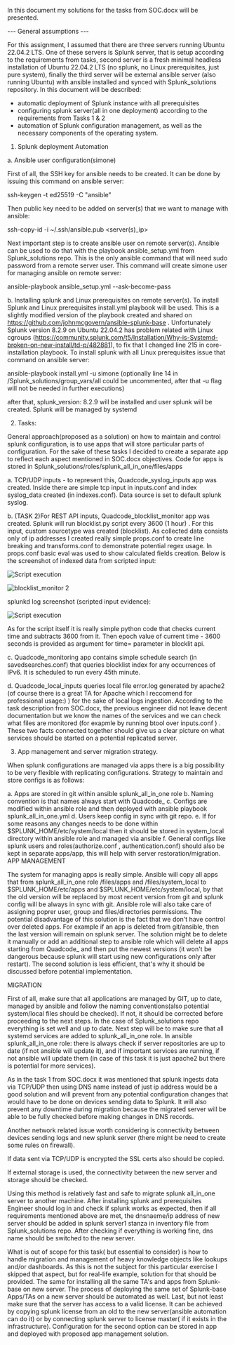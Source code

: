 In this document my solutions for the tasks from SOC.docx will be presented.

--- General assumptions ---

For this assignment, I assumed that there are three servers running Ubuntu 22.04.2 LTS. One of these servers is Splunk server, that is setup according to the requirements from tasks, second server is a fresh minimal
headless installation of Ubuntu 22.04.2 LTS (no splunk, no Linux prerequisites, just pure system), finally the third server will be external ansible server (also running Ubuntu) with ansible installed and synced with 
Splunk_solutions repository. In this document will be described:

- automatic deployment of Splunk instance with all prerequisites
- configuring splunk server(all in one deployment) according to the requirements from Tasks 1 & 2
- automation of Splunk configuration management, as well as the necessary components of the operating system.


1. Splunk deployment Automation

a. Ansible user configuration(simone)

First of all, the SSH key for ansible needs to be created. It can be done by issuing this command on ansible server:

ssh-keygen -t ed25519 -C "ansible"

Then public key need to be added on server(s) that we want to manage with ansible:

ssh-copy-id -i ~/.ssh/ansible.pub <server(s)_ip>

Next important step is to create ansible user on remote server(s). Ansible can be used to do that with the playbook ansible_setup.yml from Splunk_solutions repo. This is the only ansible command that will need sudo password
from a remote server user. This command will create simone user for managing ansible on remote server:

ansible-playbook ansible_setup.yml --ask-become-pass

b. Installing splunk and Linux prerequisites on remote server(s). To install Splunk and Linux prerequisites install.yml playbook will be used. This is a slightly modified version of the playbook created and shared on https://github.com/johnmcgovern/ansible-splunk-base . Unfortunately Splunk version 8.2.9 on Ubuntu 22.04.2 has problem related with Linux cgroups (https://community.splunk.com/t5/Installation/Why-is-Systemd-broken-on-new-install/td-p/482881), to fix that I changed line 215 in core-installation playbook. To install splunk with all Linux prerequisites issue that command on ansible server:

ansible-playbook install.yml -u simone         (optionally line 14 in /Splunk_solutions/group_vars/all could be uncommented, after that -u flag will not be needed in 
further executions)

after that, splunk_version: 8.2.9 will be installed and user splunk will be created. Splunk will be managed by systemd

2. Tasks:

General approach(proposed as a solution) on how to maintain and control splunk configuration, is to use apps that will store particular parts of configuration. For the sake of these tasks I decided to create a separate app to reflect each aspect mentioned in SOC.docx objectives. Code for apps is stored in Splunk_solutions/roles/splunk_all_in_one/files/apps

a. TCP/UDP inputs - to represent this, Quadcode_syslog_inputs app was created. Inside there are simple tcp input in inputs.conf and index syslog_data created (in indexes.conf). Data source is set to default splunk syslog.

b. (TASK 2)For REST API inputs, Quadcode_blocklist_monitor app was created. Splunk will run blocklist.py script every 3600 (1 hour) . For this input, custom sourcetype was created (blocklist). As collected data consists only of ip addresses I created really simple props.conf to create line breaking and transforms.conf to demonstrate potential regex usage. In props.conf basic eval was used to show calculated fields creation. Below is the screenshot of indexed data from scripted input:

![Script execution](https://github.com/Filip-Kuczak/Splunk_solutions/assets/77390537/77140973-bb64-49cb-a4ff-2f4125f6216c)

![blocklist_monitor 2 ](https://github.com/Filip-Kuczak/Splunk_solutions/assets/77390537/7bd69b5f-897b-4dab-8923-6f8618e33917)

splunkd log screenshot (scripted input evidence):

![Script execution](https://github.com/Filip-Kuczak/Splunk_solutions/assets/77390537/fdfff6b1-f7f3-411c-a47b-3ab821e972d0)


As for the script itself it is really simple python code that checks current time and subtracts 3600 from it. Then epoch value of current time - 3600 seconds is provided as argument for time= parameter in blocklit api. 

c. Quadcode_monitoring app contains simple schedule search (in savedsearches.conf) that queries blocklist index for any occurrences of IPv6. It is scheduled to run every 45th minute.

d. Quadcode_local_inputs queries local file error.log generated by apache2 (of course there is a great TA for Apache which I reccomend for professional usage:) ) for the sake of local logs ingestion. According to the task description from SOC.docx, the previous engineer did not leave decent documentation but we know the names of the services and we can check what files are monitored (for exapmle by running btool over inputs.conf ) . These two facts connected together should give us a clear picture on what services should be started on a potential replicated server. 

3. App management and server migration strategy. 

When splunk configurations are managed via apps there is a big possibility to be very flexible with replicating configurations. Strategy to maintain and store configs is as follows:


a. Apps are stored in git within ansible splunk_all_in_one role 
b. Naming convention is that names always start with Quadcode_
c. Configs are modified within ansible role and then deployed with ansible playbook splunk_all_in_one.yml
d. Users keep config in sync with git repo. 
e. If for some reasons any changes needs to be done within $SPLUNK_HOME/etc/system/local then it should be stored in system_local directory within ansible role and managed via ansible
f. General configs like splunk users and roles(authorize.conf , authentication.conf) should also be kept in separate apps/app, this will help with server restoration/migration.              
APP MANAGEMENT

The system for managing apps is really simple. Ansible will copy all apps that from splunk_all_in_one role /files/apps and /files/system_local to $SPLUNK_HOME/etc/apps and $SPLUNK_HOME/etc/system/local, by that the old version will be replaced by most recent version from git and splunk config will be always in sync with git. Ansible role will also take care of assigning poprer user, group and files/directories permissions. The potential disadvantage of this solution is the fact that we don't have control over deleted apps. For example if an app is deleted from git/ansible, then the last version will remain on splunk server. The solution might be to delete it manually or add an additional step to ansible role which will delete all apps starting from Quadcode_ and then put the newest versions (it won't be dangerous because splunk will start using new configurations only after restart). The second solution is less efficient, that's why it should be discussed before potential implementation.

MIGRATION 

First of all, make sure that all applications are managed by GIT, up to date, managed by ansible and follow the naming conventions(also potential system/local files should be checked). If not, it should be corrected before proceeding to the next steps. In the case of Splunk_solutions repo everything is set well and up to date. Next step will be to make sure that all systemd services are added to splunk_all_in_one role. In ansible splunk_all_in_one role:  there is always check if server repositories are up to date (if not ansible will update it), and if important services are running, if not ansible will update them (in case of this task it is just apache2 but there is potential for more services).   


As in the task 1 from SOC.docx it was mentioned that splunk ingests data via TCP/UDP then using DNS name instead of just ip address would be a good solution and will prevent from any potential configuration changes that would have to be done on devices sending data to Splunk. It will also prevent any downtime during migration because the migrated server will be able to be fully checked before making changes in DNS records. 

Another network related issue worth considering is connectivity between devices sending logs and new splunk server (there might be need to create some rules on firewall). 

If data  sent via TCP/UDP is encrypted the SSL certs also should be copied.

If external storage is used, the connectivity between the new server and storage should be checked.


Using this method is relatively fast and safe to migrate splunk all_in_one server to another machine. After installing splunk and prerequisites Engineer should log in and check if splunk works as expected, then if all requirements mentioned above are met, the dnsnaeme/ip address of new server should be added in splunk server1 stanza in inventory file from Splunk_solutions repo. After checking if everything is working fine, dns name should be switched to the new server.

What is out of scope for this task( but essential to consider) is how to handle migration and management of heavy knowledge objects like lookups and/or dashboards. As this is not the subject for this particular exercise I skipped that aspect, but for real-life example, solution for that should be provided. The same for installing all the same TA's and apps from Splunk-base on new server. The process of deploying the same set of Splunk-base Apps/TAs on a new server should be automated as well. Last, but not least make sure that the server has access to a valid license. It can be achieved by copying splunk license from an old to the new server(ansible automation can do it) or by connecting splunk server to license master( if it exists in the infrastructure). Configuration for the second option can be stored in app and deployed with proposed app management  solution. 
